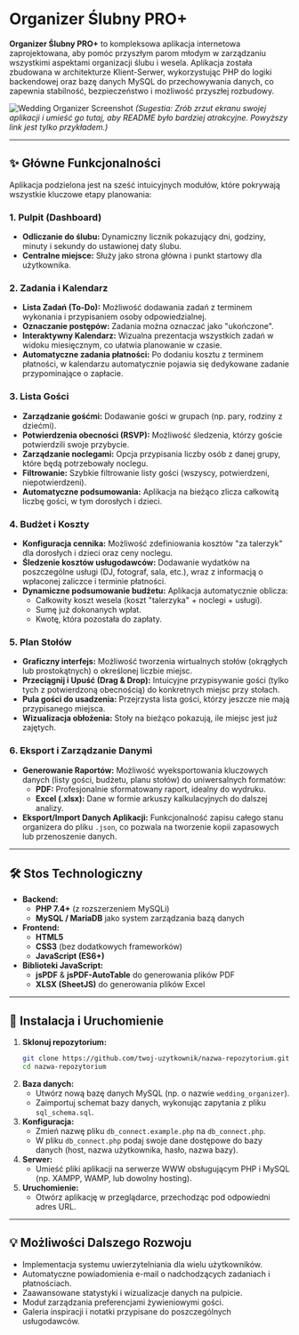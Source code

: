 # Organizer Ślubny PRO+

**Organizer Ślubny PRO+** to kompleksowa aplikacja internetowa zaprojektowana, aby pomóc przyszłym parom młodym w zarządzaniu wszystkimi aspektami organizacji ślubu i wesela. Aplikacja została zbudowana w architekturze Klient-Serwer, wykorzystując PHP do logiki backendowej oraz bazę danych MySQL do przechowywania danych, co zapewnia stabilność, bezpieczeństwo i możliwość przyszłej rozbudowy.

![Wedding Organizer Screenshot](https://i.imgur.com/your-screenshot-url.png)
*(Sugestia: Zrób zrzut ekranu swojej aplikacji i umieść go tutaj, aby README było bardziej atrakcyjne. Powyższy link jest tylko przykładem.)*

---

## ✨ Główne Funkcjonalności

Aplikacja podzielona jest na sześć intuicyjnych modułów, które pokrywają wszystkie kluczowe etapy planowania:

### 1. **Pulpit (Dashboard)**
- **Odliczanie do ślubu:** Dynamiczny licznik pokazujący dni, godziny, minuty i sekundy do ustawionej daty ślubu.
- **Centralne miejsce:** Służy jako strona główna i punkt startowy dla użytkownika.

### 2. **Zadania i Kalendarz**
- **Lista Zadań (To-Do):** Możliwość dodawania zadań z terminem wykonania i przypisaniem osoby odpowiedzialnej.
- **Oznaczanie postępów:** Zadania można oznaczać jako "ukończone".
- **Interaktywny Kalendarz:** Wizualna prezentacja wszystkich zadań w widoku miesięcznym, co ułatwia planowanie w czasie.
- **Automatyczne zadania płatności:** Po dodaniu kosztu z terminem płatności, w kalendarzu automatycznie pojawia się dedykowane zadanie przypominające o zapłacie.

### 3. **Lista Gości**
- **Zarządzanie gośćmi:** Dodawanie gości w grupach (np. pary, rodziny z dziećmi).
- **Potwierdzenia obecności (RSVP):** Możliwość śledzenia, którzy goście potwierdzili swoje przybycie.
- **Zarządzanie noclegami:** Opcja przypisania liczby osób z danej grupy, które będą potrzebowały noclegu.
- **Filtrowanie:** Szybkie filtrowanie listy gości (wszyscy, potwierdzeni, niepotwierdzeni).
- **Automatyczne podsumowania:** Aplikacja na bieżąco zlicza całkowitą liczbę gości, w tym dorosłych i dzieci.

### 4. **Budżet i Koszty**
- **Konfiguracja cennika:** Możliwość zdefiniowania kosztów "za talerzyk" dla dorosłych i dzieci oraz ceny noclegu.
- **Śledzenie kosztów usługodawców:** Dodawanie wydatków na poszczególne usługi (DJ, fotograf, sala, etc.), wraz z informacją o wpłaconej zaliczce i terminie płatności.
- **Dynamiczne podsumowanie budżetu:** Aplikacja automatycznie oblicza:
    - Całkowity koszt wesela (koszt "talerzyka" + noclegi + usługi).
    - Sumę już dokonanych wpłat.
    - Kwotę, która pozostała do zapłaty.

### 5. **Plan Stołów**
- **Graficzny interfejs:** Możliwość tworzenia wirtualnych stołów (okrągłych lub prostokątnych) o określonej liczbie miejsc.
- **Przeciągnij i Upuść (Drag & Drop):** Intuicyjne przypisywanie gości (tylko tych z potwierdzoną obecnością) do konkretnych miejsc przy stołach.
- **Pula gości do usadzenia:** Przejrzysta lista gości, którzy jeszcze nie mają przypisanego miejsca.
- **Wizualizacja obłożenia:** Stoły na bieżąco pokazują, ile miejsc jest już zajętych.

### 6. **Eksport i Zarządzanie Danymi**
- **Generowanie Raportów:** Możliwość wyeksportowania kluczowych danych (listy gości, budżetu, planu stołów) do uniwersalnych formatów:
    - **PDF:** Profesjonalnie sformatowany raport, idealny do wydruku.
    - **Excel (.xlsx):** Dane w formie arkuszy kalkulacyjnych do dalszej analizy.
- **Eksport/Import Danych Aplikacji:** Funkcjonalność zapisu całego stanu organizera do pliku `.json`, co pozwala na tworzenie kopii zapasowych lub przenoszenie danych.

---

## 🛠️ Stos Technologiczny

- **Backend:**
    - **PHP 7.4+** (z rozszerzeniem MySQLi)
    - **MySQL / MariaDB** jako system zarządzania bazą danych
- **Frontend:**
    - **HTML5**
    - **CSS3** (bez dodatkowych frameworków)
    - **JavaScript (ES6+)**
- **Biblioteki JavaScript:**
    - **jsPDF** & **jsPDF-AutoTable** do generowania plików PDF
    - **XLSX (SheetJS)** do generowania plików Excel

---

## 🚀 Instalacja i Uruchomienie

1.  **Sklonuj repozytorium:**
    ```bash
    git clone https://github.com/twoj-uzytkownik/nazwa-repozytorium.git
    cd nazwa-repozytorium
    ```
2.  **Baza danych:**
    - Utwórz nową bazę danych MySQL (np. o nazwie `wedding_organizer`).
    - Zaimportuj schemat bazy danych, wykonując zapytania z pliku `sql_schema.sql`.
3.  **Konfiguracja:**
    - Zmień nazwę pliku `db_connect.example.php` na `db_connect.php`.
    - W pliku `db_connect.php` podaj swoje dane dostępowe do bazy danych (host, nazwa użytkownika, hasło, nazwa bazy).
4.  **Serwer:**
    - Umieść pliki aplikacji na serwerze WWW obsługującym PHP i MySQL (np. XAMPP, WAMP, lub dowolny hosting).
5.  **Uruchomienie:**
    - Otwórz aplikację w przeglądarce, przechodząc pod odpowiedni adres URL.

---

## 💡 Możliwości Dalszego Rozwoju

- Implementacja systemu uwierzytelniania dla wielu użytkowników.
- Automatyczne powiadomienia e-mail o nadchodzących zadaniach i płatnościach.
- Zaawansowane statystyki i wizualizacje danych na pulpicie.
- Moduł zarządzania preferencjami żywieniowymi gości.
- Galeria inspiracji i notatki przypisane do poszczególnych usługodawców.